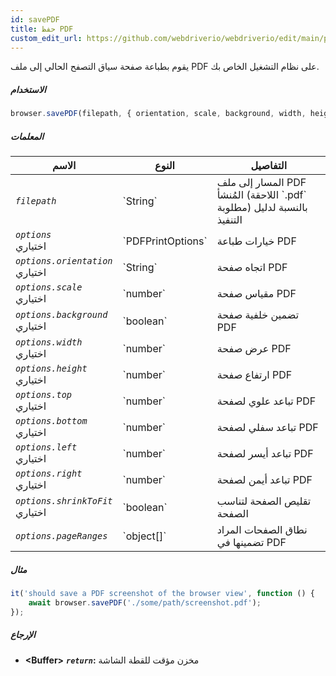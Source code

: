 ```yaml
---
id: savePDF
title: حفظ PDF
custom_edit_url: https://github.com/webdriverio/webdriverio/edit/main/packages/webdriverio/src/commands/browser/savePDF.ts
---
```


يقوم بطباعة صفحة سياق التصفح الحالي إلى ملف PDF على نظام التشغيل الخاص بك.

##### الاستخدام

```js
browser.savePDF(filepath, { orientation, scale, background, width, height, top, bottom, left, right, shrinkToFit, pageRanges })
```

##### المعلمات

<table>
  <thead>
    <tr>
      <th>الاسم</th><th>النوع</th><th>التفاصيل</th>
    </tr>
  </thead>
  <tbody>
    <tr>
      <td><code><var>filepath</var></code></td>
      <td>`String`</td>
      <td>المسار إلى ملف PDF المُنشأ (اللاحقة `.pdf` مطلوبة) بالنسبة لدليل التنفيذ</td>
    </tr>
    <tr>
      <td><code><var>options</var></code><br /><span className="label labelWarning">اختياري</span></td>
      <td>`PDFPrintOptions`</td>
      <td>خيارات طباعة PDF</td>
    </tr>
    <tr>
      <td><code><var>options.orientation</var></code><br /><span className="label labelWarning">اختياري</span></td>
      <td>`String`</td>
      <td>اتجاه صفحة PDF</td>
    </tr>
    <tr>
      <td><code><var>options.scale</var></code><br /><span className="label labelWarning">اختياري</span></td>
      <td>`number`</td>
      <td>مقياس صفحة PDF</td>
    </tr>
    <tr>
      <td><code><var>options.background</var></code><br /><span className="label labelWarning">اختياري</span></td>
      <td>`boolean`</td>
      <td>تضمين خلفية صفحة PDF</td>
    </tr>
    <tr>
      <td><code><var>options.width</var></code><br /><span className="label labelWarning">اختياري</span></td>
      <td>`number`</td>
      <td>عرض صفحة PDF</td>
    </tr>
    <tr>
      <td><code><var>options.height</var></code><br /><span className="label labelWarning">اختياري</span></td>
      <td>`number`</td>
      <td>ارتفاع صفحة PDF</td>
    </tr>
    <tr>
      <td><code><var>options.top</var></code><br /><span className="label labelWarning">اختياري</span></td>
      <td>`number`</td>
      <td>تباعد علوي لصفحة PDF</td>
    </tr>
    <tr>
      <td><code><var>options.bottom</var></code><br /><span className="label labelWarning">اختياري</span></td>
      <td>`number`</td>
      <td>تباعد سفلي لصفحة PDF</td>
    </tr>
    <tr>
      <td><code><var>options.left</var></code><br /><span className="label labelWarning">اختياري</span></td>
      <td>`number`</td>
      <td>تباعد أيسر لصفحة PDF</td>
    </tr>
    <tr>
      <td><code><var>options.right</var></code><br /><span className="label labelWarning">اختياري</span></td>
      <td>`number`</td>
      <td>تباعد أيمن لصفحة PDF</td>
    </tr>
    <tr>
      <td><code><var>options.shrinkToFit</var></code><br /><span className="label labelWarning">اختياري</span></td>
      <td>`boolean`</td>
      <td>تقليص الصفحة لتناسب الصفحة</td>
    </tr>
    <tr>
      <td><code><var>options.pageRanges</var></code></td>
      <td>`object[]`</td>
      <td>نطاق الصفحات المراد تضمينها في PDF</td>
    </tr>
  </tbody>
</table>

##### مثال

```js title="savePDF.js"
it('should save a PDF screenshot of the browser view', function () {
    await browser.savePDF('./some/path/screenshot.pdf');
});
```

##### الإرجاع

- **&lt;Buffer&gt;**
            **<code><var>return</var></code>:**    مخزن مؤقت للقطة الشاشة